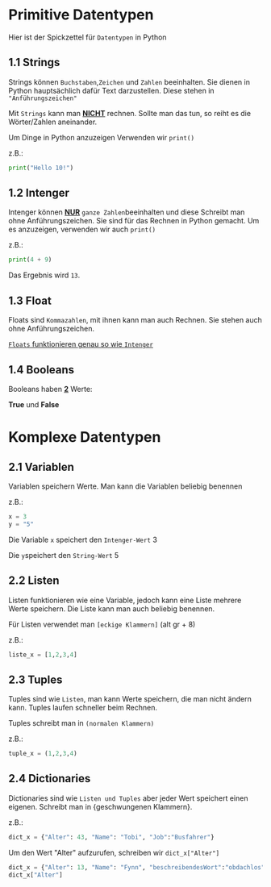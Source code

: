 # **Primitive Datentypen**

Hier ist der Spickzettel für `Datentypen` in Python 

## **1.1 Strings**
Strings können `Buchstaben`,`Zeichen` und `Zahlen` beeinhalten.
Sie dienen in Python hauptsächlich dafür Text darzustellen. Diese stehen in `"Anführungszeichen"`

Mit `Strings` kann man **<ins>NICHT</ins>** rechnen. Sollte man das tun, so reiht es die Wörter/Zahlen aneinander.

Um Dinge in Python anzuzeigen Verwenden wir `print()`
<p>z.B.:</p>

```python
print("Hello 10!")
```


## **1.2 Intenger**
Intenger können **<ins>NUR</ins>** `ganze Zahlen`beeinhalten und diese Schreibt man ohne Anführungszeichen.
Sie sind für das Rechnen in Python gemacht. Um es anzuzeigen, verwenden wir auch `print()`
<p>z.B.:</p>

```python
print(4 + 9)
```

Das Ergebnis wird `13`.

## **1.3 Float**
Floats sind `Kommazahlen`, mit ihnen kann man auch Rechnen. Sie stehen auch ohne Anführungszeichen.

<ins>`Floats` funktionieren genau so wie `Intenger`</ins>

## **1.4 Booleans**
Booleans haben **<ins>2</ins>** Werte:
**<p>True** und **False</p>**

# **Komplexe Datentypen**

## **2.1 Variablen**
Variablen speichern Werte. Man kann die Variablen beliebig benennen

z.B.:

```python
x = 3
y = "5"
```

Die Variable `x` speichert den `Intenger-Wert` 3

Die `y`speichert den `String-Wert` 5

## **2.2 Listen**
Listen funktionieren wie eine Variable, jedoch kann eine Liste mehrere Werte speichern. Die Liste kann man auch beliebig benennen. 

Für Listen verwendet man `[eckige Klammern]` (alt gr + 8)

z.B.:

```python
liste_x = [1,2,3,4]
```

## **2.3 Tuples**
Tuples sind wie `Listen`, man kann Werte speichern, die man nicht ändern kann. Tuples laufen schneller beim Rechnen. 

Tuples schreibt man in `(normalen Klammern)`

z.B.:

```python
tuple_x = (1,2,3,4)
```

## **2.4 Dictionaries**
Dictionaries sind wie `Listen und Tuples` aber jeder Wert speichert einen eigenen. Schreibt man in {geschwungenen Klammern}.


z.B.:

```python
dict_x = {"Alter": 43, "Name": "Tobi", "Job":"Busfahrer"}
```
Um den Wert "Alter" aufzurufen, schreiben wir `dict_x["Alter"]`

```python
dict_x = {"Alter": 13, "Name": "Fynn", "beschreibendesWort":"obdachlos"}
dict_x["Alter"]
```
